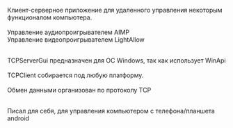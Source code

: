 Клиент-серверное приложение для удаленного управления некоторым функционалом компьютера.<br/>
<br/>
Управление аудиопроигрывателем AIMP<br/>
Управление видеопроигрывателем LightAllow<br/>
<br/>

TCPServerGui предназначен для ОС Windows, так как использует WinApi<br/>
<br/>
TCPClient собирается под любую платформу.<br/>
<br/>
Обмен данными организован по протоколу TCP<br/>

<br/>
Писал для себя, для управления компьютером с телефона/планшета android<br/>
